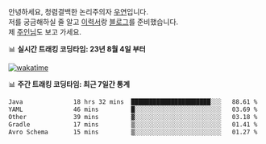 안녕하세요, 청렴결백한 논리주의자 [우연](https://dev-wooyeon.github.io/quiz-app/)입니다.  
저를 궁금해하실 줄 알고 [이력서](https://ieunune.notion.site/d836ecc9172144d4b39f185b89f16a62)랑 [블로그](https://notion-blog-ieunune.vercel.app)를 준비했습니다.  
제 [주인님](https://www.instagram.com/lovely_hiru_hari_s2/)도 보고 가세요.


📊 **실시간 트래킹 코딩타임: 23년 8월 4일 부터**  

[![wakatime](https://wakatime.com/badge/user/099dd627-fdab-4072-b87a-fa91c7a76d8d.svg?style=for-the-badge)](https://wakatime.com/@099dd627-fdab-4072-b87a-fa91c7a76d8d)

📊 **주간 트래킹 코딩타임: 최근 7일간 통계**

<!--START_SECTION:waka-->

```txt
Java              18 hrs 32 mins  ██████████████████████░░░   88.61 %
YAML              46 mins         █░░░░░░░░░░░░░░░░░░░░░░░░   03.69 %
Other             39 mins         ▓░░░░░░░░░░░░░░░░░░░░░░░░   03.18 %
Gradle            17 mins         ▒░░░░░░░░░░░░░░░░░░░░░░░░   01.41 %
Avro Schema       15 mins         ▒░░░░░░░░░░░░░░░░░░░░░░░░   01.27 %
```

<!--END_SECTION:waka-->

<!-- ![](./profile-3d-contrib/profile-night-view.svg)-->
